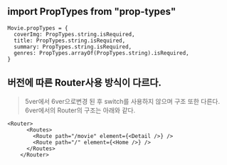 ## import PropTypes from "prop-types"
```
Movie.propTypes = {
  coverImg: PropTypes.string.isRequired,
  title: PropTypes.string.isRequired,
  summary: PropTypes.string.isRequired,
  genres: PropTypes.arrayOf(PropTypes.string).isRequired,
}
```

## 버전에 따른 Router사용 방식이 다르다.
> 5ver에서 6ver으로변경 된 후 switch를 사용하지 않으며 구조 또한 다른다.
6ver에서의 Router의 구조는 아래와 같다.
```
<Router>
      <Routes>
        <Route path="/movie" element={<Detail />} />
        <Route path="/" element={<Home />} />
      </Routes>
    </Router>
```